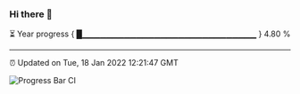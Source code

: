 ### Hi there 👋

⏳ Year progress { █▁▁▁▁▁▁▁▁▁▁▁▁▁▁▁▁▁▁▁▁▁▁▁▁▁▁▁▁▁ } 4.80 %

---

⏰ Updated on Tue, 18 Jan 2022 12:21:47 GMT

![Progress Bar CI](https://github.com/liununu/liununu/workflows/Progress%20Bar%20CI/badge.svg)
